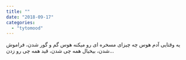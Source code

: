 ```yaml
---
title: ""
date: "2018-09-17"
categories: 
  - "tytomood"
---
```


یه وقتایی آدم هوس چه چیزای مسخره ای رو میکنه هوس گم و گور شدن، فراموش شدن، بیخیال همه چی شدن، قید همه چی رو زدن...
